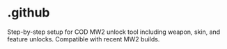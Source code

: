 # .github
Step-by-step setup for COD MW2 unlock tool including weapon, skin, and feature unlocks. Compatible with recent MW2 builds.
